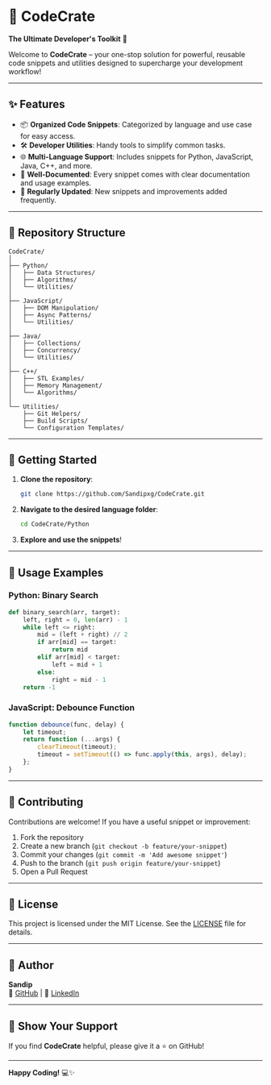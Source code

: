 # 🧰 CodeCrate

**The Ultimate Developer's Toolkit** 🚀

Welcome to **CodeCrate** – your one-stop solution for powerful, reusable code snippets and utilities designed to supercharge your development workflow!

---

## ✨ Features

- 📦 **Organized Code Snippets**: Categorized by language and use case for easy access.
- 🛠️ **Developer Utilities**: Handy tools to simplify common tasks.
- 🌐 **Multi-Language Support**: Includes snippets for Python, JavaScript, Java, C++, and more.
- 📖 **Well-Documented**: Every snippet comes with clear documentation and usage examples.
- 🔄 **Regularly Updated**: New snippets and improvements added frequently.

---

## 📂 Repository Structure

```
CodeCrate/
│
├── Python/
│   ├── Data Structures/
│   ├── Algorithms/
│   └── Utilities/
│
├── JavaScript/
│   ├── DOM Manipulation/
│   ├── Async Patterns/
│   └── Utilities/
│
├── Java/
│   ├── Collections/
│   ├── Concurrency/
│   └── Utilities/
│
├── C++/
│   ├── STL Examples/
│   ├── Memory Management/
│   └── Algorithms/
│
└── Utilities/
    ├── Git Helpers/
    ├── Build Scripts/
    └── Configuration Templates/
```

---

## 🚀 Getting Started

1. **Clone the repository**:
   ```bash
   git clone https://github.com/Sandipxg/CodeCrate.git
   ```

2. **Navigate to the desired language folder**:
   ```bash
   cd CodeCrate/Python
   ```

3. **Explore and use the snippets**!

---

## 📝 Usage Examples

### Python: Binary Search
```python
def binary_search(arr, target):
    left, right = 0, len(arr) - 1
    while left <= right:
        mid = (left + right) // 2
        if arr[mid] == target:
            return mid
        elif arr[mid] < target:
            left = mid + 1
        else:
            right = mid - 1
    return -1
```

### JavaScript: Debounce Function
```javascript
function debounce(func, delay) {
    let timeout;
    return function (...args) {
        clearTimeout(timeout);
        timeout = setTimeout(() => func.apply(this, args), delay);
    };
}
```

---

## 🤝 Contributing

Contributions are welcome! If you have a useful snippet or improvement:

1. Fork the repository
2. Create a new branch (`git checkout -b feature/your-snippet`)
3. Commit your changes (`git commit -m 'Add awesome snippet'`)
4. Push to the branch (`git push origin feature/your-snippet`)
5. Open a Pull Request

---

## 📜 License

This project is licensed under the MIT License. See the [LICENSE](LICENSE) file for details.

---

## 👤 Author

**Sandip**  
🔗 [GitHub](https://github.com/Sandipxg) | 💼 [LinkedIn](https://linkedin.com/in/sandipxg)

---

## 🌟 Show Your Support

If you find **CodeCrate** helpful, please give it a ⭐ on GitHub!

---

**Happy Coding!** 💻✨
